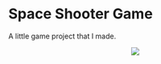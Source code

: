 # Space Shooter Game

A little game project that I made.

<p align="center">
  <img src="https://user-images.githubusercontent.com/67321042/146258818-73ce1a05-1eae-4077-a97a-b98dc46c3991.png"/>
</p>
